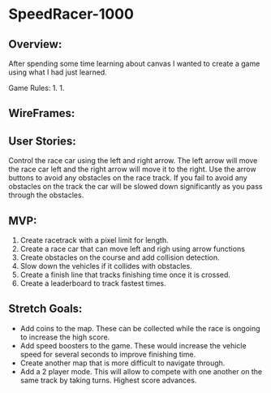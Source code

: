 # SpeedRacer-1000

## Overview:
After spending some time learning about canvas I wanted to create a game using what I had just learned.  

Game Rules:
1. 
1. 

## WireFrames:




## User Stories:
Control the race car using the left and right arrow. The left arrow will move the race car left and the right arrow will move it to the right. Use the arrow buttons to avoid any obstacles on the race track. If you fail to avoid any obstacles on the track the car will be slowed down significantly as you pass through the obstacles. 



## MVP:
1. Create racetrack with a pixel limit for length. 
1. Create a race car that can move left and righ using arrow functions
1. Create obstacles on the course and add collision detection. 
1. Slow down the vehicles if it collides with obstacles.
1. Create a finish line that tracks finishing time once it is crossed. 
1. Create a leaderboard to track fastest times. 


## Stretch Goals:
* Add coins to the map. These can be collected while the race is ongoing to increase the high score. 
* Add speed boosters to the game. These would increase the vehicle speed for several seconds to improve finishing time.
* Create another map that is more difficult to navigate through. 
* Add a 2 player mode. This will allow to compete with one another on the same track by taking turns. Highest score advances.


